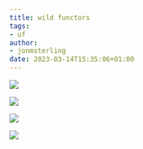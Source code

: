 ```yaml
---
title: wild functors
tags:
- uf
author:
- jonmsterling
date: 2023-03-14T15:35:06+01:00
---
```


![](jms-0038)

![](jms-003F)

![](jms-003C)

![](jms-003D)
